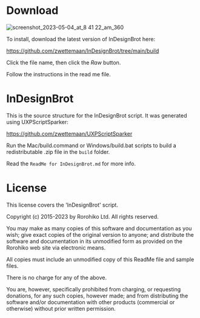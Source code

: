 # Download

![screenshot_2023-05-04_at_8 41 22_am_360](https://user-images.githubusercontent.com/3396477/236360673-ed908a8e-4892-4a6e-a184-d77d6b739d45.png)

To install, download the latest version of InDesignBrot here:

https://github.com/zwettemaan/InDesignBrot/tree/main/build

Click the file name, then click the _Raw_ button.

Follow the instructions in the read me file.

# InDesignBrot

This is the source structure for the InDesignBrot script. It was generated
using UXPScriptSparker:

https://github.com/zwettemaan/UXPScriptSparker

Run the Mac/build.command or Windows/build.bat scripts to build a
redistributable .zip file in the `build` folder.

Read the `ReadMe for InDesignBrot.md` for more info.

# License

This license covers the 'InDesignBrot' script.

Copyright (c) 2015-2023 by Rorohiko Ltd. All rights reserved.

You may make as many copies of this software and documentation as you wish; 
give exact copies of the original version to anyone; and distribute the
software and documentation in its unmodified form as provided on the 
Rorohiko web site via electronic means.

All copies must include an unmodified copy of this ReadMe file and 
sample files.

There is no charge for any of the above. 

You are, however, specifically prohibited from charging, or requesting
donations, for any such copies, however made; and from distributing 
the software and/or documentation with other products (commercial or 
otherwise) without prior written permission. 


